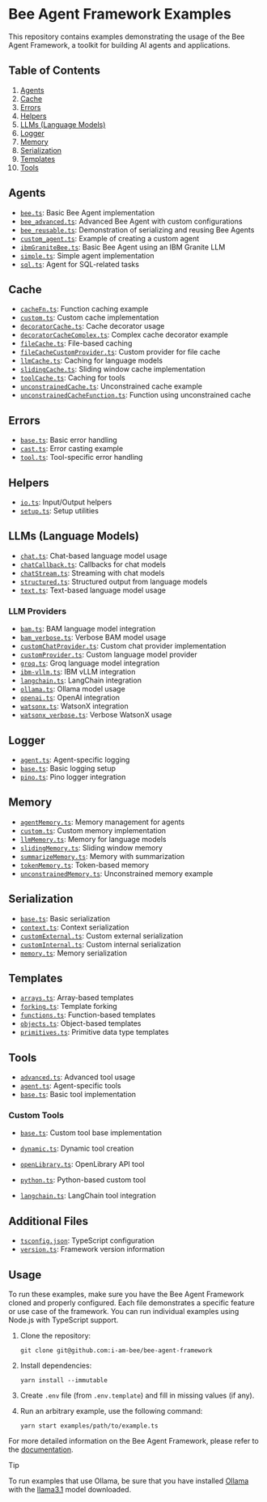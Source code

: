 # Bee Agent Framework Examples

This repository contains examples demonstrating the usage of the Bee Agent Framework, a toolkit for building AI agents and applications.

## Table of Contents

1. [Agents](#agents)
2. [Cache](#cache)
3. [Errors](#errors)
4. [Helpers](#helpers)
5. [LLMs (Language Models)](#llms-language-models)
6. [Logger](#logger)
7. [Memory](#memory)
8. [Serialization](#serialization)
9. [Templates](#templates)
10. [Tools](#tools)

## Agents

- [`bee.ts`](agents/bee.ts): Basic Bee Agent implementation
- [`bee_advanced.ts`](agents/bee_advanced.ts): Advanced Bee Agent with custom configurations
- [`bee_reusable.ts`](agents/bee_reusable.ts): Demonstration of serializing and reusing Bee Agents
- [`custom_agent.ts`](agents/custom_agent.ts): Example of creating a custom agent
- [`ibmGraniteBee.ts`](agents/ibmGraniteBee.ts): Basic Bee Agent using an IBM Granite LLM
- [`simple.ts`](agents/simple.ts): Simple agent implementation
- [`sql.ts`](agents/sql.ts): Agent for SQL-related tasks

## Cache

- [`cacheFn.ts`](cache/cacheFn.ts): Function caching example
- [`custom.ts`](cache/custom.ts): Custom cache implementation
- [`decoratorCache.ts`](cache/decoratorCache.ts): Cache decorator usage
- [`decoratorCacheComplex.ts`](cache/decoratorCacheComplex.ts): Complex cache decorator example
- [`fileCache.ts`](cache/fileCache.ts): File-based caching
- [`fileCacheCustomProvider.ts`](cache/fileCacheCustomProvider.ts): Custom provider for file cache
- [`llmCache.ts`](cache/llmCache.ts): Caching for language models
- [`slidingCache.ts`](cache/slidingCache.ts): Sliding window cache implementation
- [`toolCache.ts`](cache/toolCache.ts): Caching for tools
- [`unconstrainedCache.ts`](cache/unconstrainedCache.ts): Unconstrained cache example
- [`unconstrainedCacheFunction.ts`](cache/unconstrainedCacheFunction.ts): Function using unconstrained cache

## Errors

- [`base.ts`](errors/base.ts): Basic error handling
- [`cast.ts`](errors/cast.ts): Error casting example
- [`tool.ts`](errors/tool.ts): Tool-specific error handling

## Helpers

- [`io.ts`](helpers/io.ts): Input/Output helpers
- [`setup.ts`](helpers/setup.ts): Setup utilities

## LLMs (Language Models)

- [`chat.ts`](llms/chat.ts): Chat-based language model usage
- [`chatCallback.ts`](llms/chatCallback.ts): Callbacks for chat models
- [`chatStream.ts`](llms/chatStream.ts): Streaming with chat models
- [`structured.ts`](llms/structured.ts): Structured output from language models
- [`text.ts`](llms/text.ts): Text-based language model usage

### LLM Providers

- [`bam.ts`](llms/providers/bam.ts): BAM language model integration
- [`bam_verbose.ts`](llms/providers/bam_verbose.ts): Verbose BAM model usage
- [`customChatProvider.ts`](llms/providers/customChatProvider.ts): Custom chat provider implementation
- [`customProvider.ts`](llms/providers/customProvider.ts): Custom language model provider
- [`groq.ts`](llms/providers/groq.ts): Groq language model integration
- [`ibm-vllm.ts`](llms/providers/ibm-vllm.ts): IBM vLLM integration
- [`langchain.ts`](llms/providers/langchain.ts): LangChain integration
- [`ollama.ts`](llms/providers/ollama.ts): Ollama model usage
- [`openai.ts`](llms/providers/openai.ts): OpenAI integration
- [`watsonx.ts`](llms/providers/watsonx.ts): WatsonX integration
- [`watsonx_verbose.ts`](llms/providers/watsonx_verbose.ts): Verbose WatsonX usage

## Logger

- [`agent.ts`](logger/agent.ts): Agent-specific logging
- [`base.ts`](logger/base.ts): Basic logging setup
- [`pino.ts`](logger/pino.ts): Pino logger integration

## Memory

- [`agentMemory.ts`](memory/agentMemory.ts): Memory management for agents
- [`custom.ts`](memory/custom.ts): Custom memory implementation
- [`llmMemory.ts`](memory/llmMemory.ts): Memory for language models
- [`slidingMemory.ts`](memory/slidingMemory.ts): Sliding window memory
- [`summarizeMemory.ts`](memory/summarizeMemory.ts): Memory with summarization
- [`tokenMemory.ts`](memory/tokenMemory.ts): Token-based memory
- [`unconstrainedMemory.ts`](memory/unconstrainedMemory.ts): Unconstrained memory example

## Serialization

- [`base.ts`](serialization/base.ts): Basic serialization
- [`context.ts`](serialization/context.ts): Context serialization
- [`customExternal.ts`](serialization/customExternal.ts): Custom external serialization
- [`customInternal.ts`](serialization/customInternal.ts): Custom internal serialization
- [`memory.ts`](serialization/memory.ts): Memory serialization

## Templates

- [`arrays.ts`](templates/arrays.ts): Array-based templates
- [`forking.ts`](templates/forking.ts): Template forking
- [`functions.ts`](templates/functions.ts): Function-based templates
- [`objects.ts`](templates/objects.ts): Object-based templates
- [`primitives.ts`](templates/primitives.ts): Primitive data type templates

## Tools

- [`advanced.ts`](tools/advanced.ts): Advanced tool usage
- [`agent.ts`](tools/agent.ts): Agent-specific tools
- [`base.ts`](tools/base.ts): Basic tool implementation

### Custom Tools

- [`base.ts`](tools/custom/base.ts): Custom tool base implementation
- [`dynamic.ts`](tools/custom/dynamic.ts): Dynamic tool creation
- [`openLibrary.ts`](tools/custom/openLibrary.ts): OpenLibrary API tool
- [`python.ts`](tools/custom/python.ts): Python-based custom tool

- [`langchain.ts`](tools/langchain.ts): LangChain tool integration

## Additional Files

- [`tsconfig.json`](tsconfig.json): TypeScript configuration
- [`version.ts`](version.ts): Framework version information

## Usage

To run these examples, make sure you have the Bee Agent Framework cloned and properly configured. Each file demonstrates a specific feature or use case of the framework. You can run individual examples using Node.js with TypeScript support.

1. Clone the repository:
   ```
   git clone git@github.com:i-am-bee/bee-agent-framework
   ```
2. Install dependencies:
   ```
   yarn install --immutable
   ```
3. Create `.env` file (from `.env.template`) and fill in missing values (if any).

4. Run an arbitrary example, use the following command:

   ```
   yarn start examples/path/to/example.ts
   ```

For more detailed information on the Bee Agent Framework, please refer to the [documentation](../docs/README.md).

> [!TIP]
>
> To run examples that use Ollama, be sure that you have installed [Ollama](https://ollama.com) with the [llama3.1](https://ollama.com/library/llama3.1) model downloaded.
